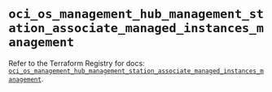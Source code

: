 # `oci_os_management_hub_management_station_associate_managed_instances_management`

Refer to the Terraform Registry for docs: [`oci_os_management_hub_management_station_associate_managed_instances_management`](https://registry.terraform.io/providers/oracle/oci/7.19.0/docs/resources/os_management_hub_management_station_associate_managed_instances_management).
